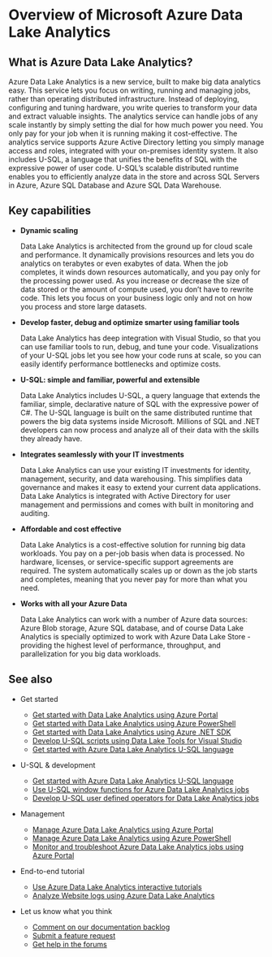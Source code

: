 <properties 
   pageTitle="Overview of Microsoft Azure Data Lake Analytics | Azure" 
   description="Data Lake Analytics is an Azure Big Data computation service that lets you use data to drive your business using the insights gained from your data in the cloud, regardless of where it is and regardless of its size. Data Lake Analytics enables this in the simplest, most scalable, and most economical way possible. " 
   services="data-lake-analytics" 
   documentationCenter="" 
   authors="mumian" 
   manager="paulettm" 
   editor="cgronlun"/>
 
<tags
   ms.service="data-lake-analytics"
   ms.devlang="na"
   ms.topic="article"
   ms.tgt_pltfrm="na"
   ms.workload="big-data" 
   ms.date="10/28/2015"
   ms.author="jgao"/>

# Overview of Microsoft Azure Data Lake Analytics

## What is Azure Data Lake Analytics?

Azure Data Lake Analytics is a new service, built to make big data analytics easy. This service lets you focus on writing, running and managing jobs, rather than operating distributed infrastructure. Instead of deploying, configuring and tuning hardware, you write queries to transform your data and extract valuable insights. The analytics service can handle jobs of any scale instantly by simply setting the dial for how much power you need. You only pay for your job when it is running making it cost-effective. The analytics service supports Azure Active Directory letting you simply manage access and roles, integrated with your on-premises identity system. It also includes U-SQL, a language that unifies the benefits of SQL with the expressive power of user code. U-SQL’s scalable distributed runtime enables you to efficiently analyze data in the store and across SQL Servers in Azure, Azure SQL Database and Azure SQL Data Warehouse.


## Key capabilities

- **Dynamic scaling** 

    Data Lake Analytics is architected from the ground up for cloud scale and performance.  It dynamically provisions resources and lets you do analytics on terabytes or even exabytes of data. When the job completes, it winds down resources automatically, and you pay only for the processing power used. As you increase or decrease the size of data stored or the amount of compute used, you don’t have to rewrite code. This lets you focus on your business logic only and not on how you process and store large datasets. 

- **Develop faster, debug and optimize smarter using familiar tools**

    Data Lake Analytics has deep integration with Visual Studio, so that you can use familiar tools to run, debug, and tune your code. Visualizations of your U-SQL jobs let you see how your code runs at scale, so you can easily identify performance bottlenecks and optimize costs. 

- **U-SQL: simple and familiar, powerful and extensible**

    Data Lake Analytics includes U-SQL, a query language that extends the familiar, simple, declarative nature of SQL with the expressive power of C#. The U-SQL language is built on the same distributed runtime that powers the big data systems inside Microsoft. Millions of SQL and .NET developers can now process and analyze all of their data with the skills they already have.

- **Integrates seamlessly with your IT investments**

    Data Lake Analytics can use your existing IT investments for identity, management, security, and data warehousing. This simplifies data governance and makes it easy to extend your current data applications. Data Lake Analytics is integrated with Active Directory for user management and permissions and comes with built in monitoring and auditing.

- **Affordable and cost effective**

    Data Lake Analytics is a cost-effective solution for running big data workloads. You pay on a per-job basis when data is processed. No hardware, licenses, or service-specific support agreements are required. The system automatically scales up or down as the job starts and completes, meaning that you never pay for more than what you need. 

- **Works with all your Azure Data**

    Data Lake Analytics can work with a number of Azure data sources: Azure Blob storage, Azure SQL database, and of course Data Lake Analytics is specially optimized to work with Azure Data Lake Store - providing the highest level of performance, throughput, and parallelization for you big data workloads.

## See also

- Get started
    - [Get started with Data Lake Analytics using Azure Portal](data-lake-analytics-get-started-portal.md)
    - [Get started with Data Lake Analytics using Azure PowerShell](data-lake-analytics-get-started-powershell.md)
    - [Get started with Data Lake Analytics using Azure .NET SDK](data-lake-analytics-get-started-net-sdk.md)
    - [Develop U-SQL scripts using Data Lake Tools for Visual Studio](data-lake-analytics-data-lake-tools-get-started.md)
    - [Get started with Azure Data Lake Analytics U-SQL language](data-lake-analytics-u-sql-get-started.md)
    
- U-SQL & development
    - [Get started with Azure Data Lake Analytics U-SQL language](data-lake-analytics-u-sql-get-started.md)
    - [Use U-SQL window functions for Azure Data Lake Analytics jobs](data-lake-analytics-use-window-functions.md)
    - [Develop U-SQL user defined operators for Data Lake Analytics jobs](data-lake-analtyics-u-sql-develop-user-defined-operators.md)
    
- Management
    - [Manage Azure Data Lake Analytics using Azure Portal](data-lake-analytics-manage-use-portal.md)
    - [Manage Azure Data Lake Analytics using Azure PowerShell](data-lake-analytics-manage-use-powershell.md)
    - [Monitor and troubleshoot Azure Data Lake Analytics jobs using Azure Portal](data-lake-analytics-monitor-and-troubleshoot-jobs-tutorial.md)

- End-to-end tutorial
    - [Use Azure Data Lake Analytics interactive tutorials](data-lake-analytics-use-interactive-tutorials.md)
    - [Analyze Website logs using Azure Data Lake Analytics](data-lake-analytics-analyze-weblogs.md)

- Let us know what you think
    - [Comment on our documentation backlog](data-lake-analytics-documentation-backlog.md)
    - [Submit a feature request](http://aka.ms/adlafeedback)
    - [Get help in the forums](http://aka.ms/adlaforums)



